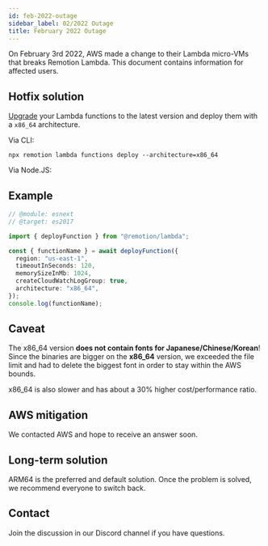 ```yaml
---
id: feb-2022-outage
sidebar_label: 02/2022 Outage
title: February 2022 Outage
---
```


On February 3rd 2022, AWS made a change to their Lambda micro-VMs that breaks Remotion Lambda. This document contains information for affected users.

## Hotfix solution

[Upgrade](/docs/lambda/upgrading) your Lambda functions to the latest version and deploy them with a `x86_64` architecture.

Via CLI:

```
npx remotion lambda functions deploy --architecture=x86_64
```

Via Node.JS:

## Example

```ts twoslash
// @module: esnext
// @target: es2017

import { deployFunction } from "@remotion/lambda";

const { functionName } = await deployFunction({
  region: "us-east-1",
  timeoutInSeconds: 120,
  memorySizeInMb: 1024,
  createCloudWatchLogGroup: true,
  architecture: "x86_64",
});
console.log(functionName);
```

## Caveat

The x86_64 version **does not contain fonts for Japanese/Chinese/Korean**! Since the binaries are bigger on the **x86_64** version, we exceeded the file limit and had to delete the biggest font in order to stay within the AWS bounds.

x86_64 is also slower and has about a 30% higher cost/performance ratio.

## AWS mitigation

We contacted AWS and hope to receive an answer soon.

## Long-term solution

ARM64 is the preferred and default solution. Once the problem is solved, we recommend everyone to switch back.

## Contact

Join the discussion in our Discord channel if you have questions.
